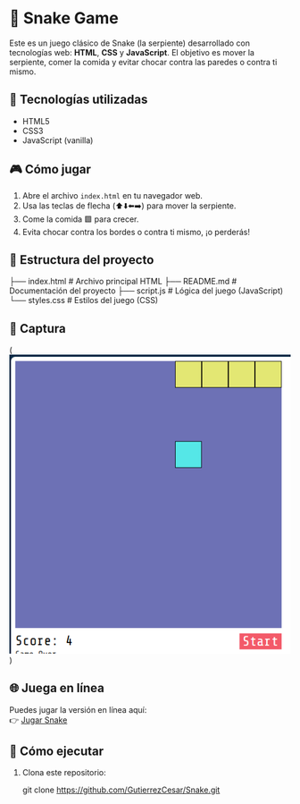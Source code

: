 # 🐍 Snake Game

Este es un juego clásico de Snake (la serpiente) desarrollado con tecnologías web: **HTML**, **CSS** y **JavaScript**. El objetivo es mover la serpiente, comer la comida y evitar chocar contra las paredes o contra ti mismo.

## 🧪 Tecnologías utilizadas

- HTML5
- CSS3
- JavaScript (vanilla)

## 🎮 Cómo jugar

1. Abre el archivo `index.html` en tu navegador web.
2. Usa las teclas de flecha (⬆️⬇️⬅️➡️) para mover la serpiente.
3. Come la comida 🟩 para crecer.
4. Evita chocar contra los bordes o contra ti mismo, ¡o perderás!

## 📁 Estructura del proyecto

├── index.html # Archivo principal HTML
├── README.md # Documentación del proyecto
├── script.js # Lógica del juego (JavaScript)
└── styles.css # Estilos del juego (CSS)

## 📸 Captura

(![alt text](image.png))

## 🌐 Juega en línea

Puedes jugar la versión en línea aquí:  
👉 [Jugar Snake]()  


## 🚀 Cómo ejecutar

1. Clona este repositorio:
   
   git clone https://github.com/GutierrezCesar/Snake.git
